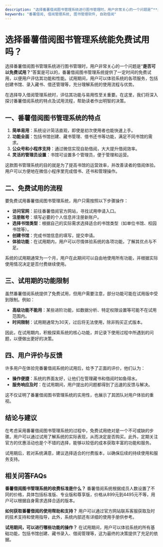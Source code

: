 ```yaml
---
description: "选择番薯借阅图书管理系统进行图书管理时，用户非常关心的一个问题是“**是否可以免费试用？**”答案是可以的，番薯借阅图书管理系统提供了一定时间的免费试用，以便用户评估其功能和性能。试用期间，用户可以体验系统的各项服务，包括创建书馆、录入藏书、借还管理等，充分理解系统的使用流程与优势。 "
keywords: "番薯借阅, 借阅管理系统, 图书管理软件, 自助借阅"
---
```

# 选择番薯借阅图书管理系统能免费试用吗？

选择番薯借阅图书管理系统进行图书管理时，用户非常关心的一个问题是“**是否可以免费试用？**”答案是可以的，番薯借阅图书管理系统提供了一定时间的免费试用，以便用户评估其功能和性能。试用期间，用户可以体验系统的各项服务，包括创建书馆、录入藏书、借还管理等，充分理解系统的使用流程与优势。 

在选择导入借阅管理系统时，评估其功能与易用性至关重要。在这里，我们将深入探讨番薯借阅系统的特点及试用流程，帮助读者作出明智的决策。

## **一、番薯借阅图书管理系统的特点**

1. **简单易用**：系统设计简洁直观，即使是初次使用者也能快速上手。
2. **功能全面**：包括书馆创建、藏书管理、借书还书等功能，满足不同书馆的需求。
3. **公众号和小程序支持**：通过微信实现自助借阅，大大提升借阅效率。
4. **灵活的管理员设置**：书馆可设置多个管理员，便于管理和运营。

这款图书管理系统的目的就是为了提高书馆的运营效率，并改善读者的借阅体验。用户可以方便地在微信小程序里完成借书、还书和管理操作。

## **二、免费试用的流程**

要免费试用番薯借阅图书管理系统，用户只需按照以下步骤操作：

- **访问官网**：前往番薯借阅官方网站，寻找试用申请入口。
- **注册账号**：填写必要的个人信息并注册新账户。
- **选择书馆类型**：根据自己的实际需求选择适合的书馆类型（如单位书馆、校园书馆等）。
- **创建书馆**：完成书馆信息的填写，提交申请。
- **体验功能**：在试用期内，用户可以尽情体验系统的各项功能，了解其优点与不足。

系统的试用期通常为一个月，用户在此期间可以自由地使用所有功能，并根据实际使用情况决定是否付费继续使用。

## **三、试用期的功能限制**

虽然番薯借阅系统提供了免费试用，但用户需要注意，部分功能可能在试用版中受到限制。例如：

- **高级功能不能用**：某些进阶功能，如数据分析、特定权限设置等可能不在试用范围内。
- **时间限制**：试用期通常为30天，过后将无法使用，除非购买正式版本。
  
因此，在试用期内，积极探索系统的核心功能，并记录下使用过程中所遇到的问题，以便做出更好的决策。

## **四、用户评价与反馈**

许多用户在体验完番薯借阅系统的试用后，给予了正面的评价，他们认为：

- **操作便捷**：系统的界面友好，让他们在管理藏书和借阅时如鱼得水。
- **服务响应及时**：在试用期间，用户提出的问题都得到了迅速的反馈与解决。
  
这不仅证明了番薯借阅图书管理系统的实用性，也展示了其团队对用户体验的重视。

## **结论与建议**

在考虑采用番薯借阅图书管理系统的过程中，免费试用绝对是一个不可或缺的步骤。用户可以通过试用了解系统的实际表现，从而决定是否购买。此外，定期关注官方的优惠活动也是个不错的选择，能够以较低的成本获取丰富的功能和服务。

试用期后，若对系统满意，建议选择适合的付费版本，以确保后续的持续使用和服务支持。

## 相关问答FAQs

**番薯借阅图书管理系统的收费标准是什么？**
番薯借阅系统根据成员人数设置了不同的价格，具体包括标准版、专业版和尊享版，价格从899元到4495元不等，用户可以根据自身需求选择合适的版本。

**如何获取番薯借阅的使用帮助和支持？**
用户可以通过官方网站联系客服获取及时的技术支持和使用指导，此外，系统内部还有详细的使用手册供参考。

**试用期间，可以进行哪些功能的操作？**
在试用期间，用户可以体验系统的所有基础功能，包括书馆创建、藏书录入、借阅管理等，这为最终的决策提供了充足的依据。

